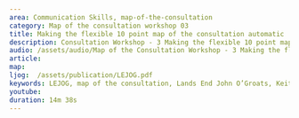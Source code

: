 ```yaml
---
area: Communication Skills, map-of-the-consultation
category: Map of the consultation workshop 03
title: Making the flexible 10 point map of the consultation automatic
description: Consultation Workshop - 3 Making the flexible 10 point map of the consultation automatic
audio: /assets/audio/Map of the Consultation Workshop - 3 Making the flexible 10 point map of the consultation automatic - MQ.mp3
article: 
map:
ljog:  /assets/publication/LEJOG.pdf
keywords: LEJOG, map of the consultation, Lands End John O’Groats, Keith Birrell
youtube: 
duration: 14m 38s
--- 
```

